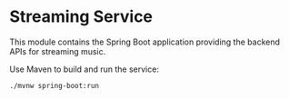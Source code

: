 # Streaming Service

This module contains the Spring Boot application providing the backend APIs for streaming music.

Use Maven to build and run the service:

```bash
./mvnw spring-boot:run
```
